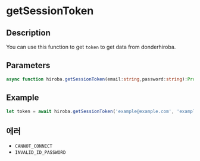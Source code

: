 # getSessionToken

## Description
You can use this function to get `token` to get data from donderhiroba. 

## Parameters 
```ts
async function hiroba.getSessionToken(email:string,password:string):Promise<string>
```
## Example
```ts
let token = await hiroba.getSessionToken('example@example.com', 'example');
```
## 에러
- `CANNOT_CONNECT`
- `INVALID_ID_PASSWORD`